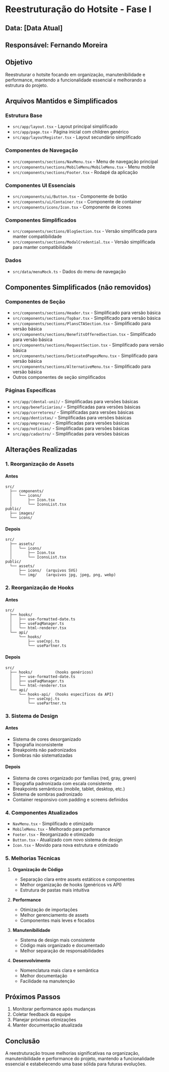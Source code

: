 # Reestruturação do Hotsite - Fase I

## Data: [Data Atual]
## Responsável: Fernando Moreira

## Objetivo
Reestruturar o hotsite focando em organização, manutenibilidade e performance, mantendo a funcionalidade essencial e melhorando a estrutura do projeto.

## Arquivos Mantidos e Simplificados

### Estrutura Base
- `src/app/layout.tsx` - Layout principal simplificado
- `src/app/page.tsx` - Página inicial com children genérico
- `src/app/layoutRegister.tsx` - Layout secundário simplificado

### Componentes de Navegação
- `src/components/sections/NavMenu.tsx` - Menu de navegação principal
- `src/components/sections/MobileMenu/MobileMenu.tsx` - Menu mobile
- `src/components/sections/Footer.tsx` - Rodapé da aplicação

### Componentes UI Essenciais
- `src/components/ui/Button.tsx` - Componente de botão
- `src/components/ui/Container.tsx` - Componente de container
- `src/components/icons/Icon.tsx` - Componente de ícones

### Componentes Simplificados
- `src/components/sections/BlogSection.tsx` - Versão simplificada para manter compatibilidade
- `src/components/sections/ModalCredential.tsx` - Versão simplificada para manter compatibilidade

### Dados
- `src/data/menuMock.ts` - Dados do menu de navegação

## Componentes Simplificados (não removidos)

### Componentes de Seção
- `src/components/sections/Header.tsx` - Simplificado para versão básica
- `src/components/sections/Topbar.tsx` - Simplificado para versão básica
- `src/components/sections/PlansCTASection.tsx` - Simplificado para versão básica
- `src/components/sections/BenefitsOfferedSection.tsx` - Simplificado para versão básica
- `src/components/sections/RequestSection.tsx` - Simplificado para versão básica
- `src/components/sections/DeticatedPagesMenu.tsx` - Simplificado para versão básica
- `src/components/sections/AlternativeMenu.tsx` - Simplificado para versão básica
- Outros componentes de seção simplificados

### Páginas Específicas
- `src/app/(dental-uni)/` - Simplificadas para versões básicas
- `src/app/beneficiarios/` - Simplificadas para versões básicas
- `src/app/corretores/` - Simplificadas para versões básicas
- `src/app/dentistas/` - Simplificadas para versões básicas
- `src/app/empresas/` - Simplificadas para versões básicas
- `src/app/noticias/` - Simplificadas para versões básicas
- `src/app/cadastro/` - Simplificadas para versões básicas

## Alterações Realizadas

### 1. Reorganização de Assets
#### Antes
```
src/
  ├── components/
  │   └── icons/
  │       ├── Icon.tsx
  │       └── IconsList.tsx
public/
  ├── images/
  └── icons/
```

#### Depois
```
src/
  ├── assets/
  │   └── icons/
  │       ├── Icon.tsx
  │       └── IconsList.tsx
public/
  └── assets/
      ├── icons/  (arquivos SVG)
      └── img/    (arquivos jpg, jpeg, png, webp)
```

### 2. Reorganização de Hooks
#### Antes
```
src/
  ├── hooks/
  │   ├── use-formatted-date.ts
  │   ├── useFaqManager.ts
  │   └── html-renderer.tsx
  └── api/
      └── hooks/
          ├── useCnpj.ts
          └── usePartner.ts
```

#### Depois
```
src/
  ├── hooks/          (hooks genéricos)
  │   ├── use-formatted-date.ts
  │   ├── useFaqManager.ts
  │   └── html-renderer.tsx
  └── api/
      └── hooks-api/  (hooks específicos da API)
          ├── useCnpj.ts
          └── usePartner.ts
```

### 3. Sistema de Design
#### Antes
- Sistema de cores desorganizado
- Tipografia inconsistente
- Breakpoints não padronizados
- Sombras não sistematizadas

#### Depois
- Sistema de cores organizado por famílias (red, gray, green)
- Tipografia padronizada com escala consistente
- Breakpoints semânticos (mobile, tablet, desktop, etc.)
- Sistema de sombras padronizado
- Container responsivo com padding e screens definidos

### 4. Componentes Atualizados
- `NavMenu.tsx` - Simplificado e otimizado
- `MobileMenu.tsx` - Melhorado para performance
- `Footer.tsx` - Reorganizado e otimizado
- `Button.tsx` - Atualizado com novo sistema de design
- `Icon.tsx` - Movido para nova estrutura e otimizado

### 5. Melhorias Técnicas
1. **Organização de Código**
   - Separação clara entre assets estáticos e componentes
   - Melhor organização de hooks (genéricos vs API)
   - Estrutura de pastas mais intuitiva

2. **Performance**
   - Otimização de importações
   - Melhor gerenciamento de assets
   - Componentes mais leves e focados

3. **Manutenibilidade**
   - Sistema de design mais consistente
   - Código mais organizado e documentado
   - Melhor separação de responsabilidades

4. **Desenvolvimento**
   - Nomenclatura mais clara e semântica
   - Melhor documentação
   - Facilidade na manutenção

## Próximos Passos
1. Monitorar performance após mudanças
2. Coletar feedback da equipe
3. Planejar próximas otimizações
4. Manter documentação atualizada

## Conclusão
A reestruturação trouxe melhorias significativas na organização, manutenibilidade e performance do projeto, mantendo a funcionalidade essencial e estabelecendo uma base sólida para futuras evoluções. 